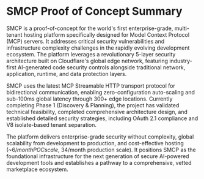 # SMCP Proof of Concept Summary

SMCP is a proof-of-concept for the world's first enterprise-grade, multi-tenant hosting platform specifically designed
for Model Context Protocol (MCP) servers. It addresses critical security vulnerabilities and infrastructure complexity
challenges in the rapidly evolving development ecosystem. The platform leverages a revolutionary 5-layer security
architecture built on Cloudflare's global edge network, featuring industry-first AI-generated code security controls
alongside traditional network, application, runtime, and data protection layers.

SMCP uses the latest MCP Streamable HTTP transport protocol for bidirectional communication, enabling
zero-configuration auto-scaling and sub-100ms global latency through 300+ edge locations. Currently completing Phase 1
(Discovery & Planning), the project has validated technical feasibility, completed comprehensive architecture design,
and established detailed security strategies, including OAuth 2.1 compliance and V8 isolate-based tenant separation.

The platform delivers enterprise-grade security without complexity, global scalability from development to production,
and cost-effective hosting (~$6/month POC scale, ~$34/month production scale). It positions SMCP as the foundational
infrastructure for the next generation of secure AI-powered development tools and establishes a pathway to a
comprehensive, vetted marketplace ecosystem.